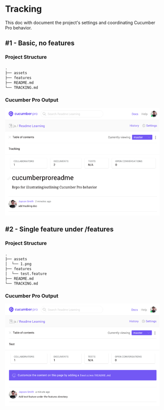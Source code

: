 # Tracking

This doc with document the project's settings and coordinating Cucumber Pro behavior.

## #1 - Basic, no features

### Project Structure

```
.
├── assets
├── features
├── README.md
└── TRACKING.md
```

### Cucumber Pro Output

![1](./assets/1.png)

## #2 - Single feature under /features

### Project Structure

```
.
├── assets
│  └── 1.png
├── features
│  └── test.feature
├── README.md
└── TRACKING.md
```

### Cucumber Pro Output

![2](./assets/2.png)